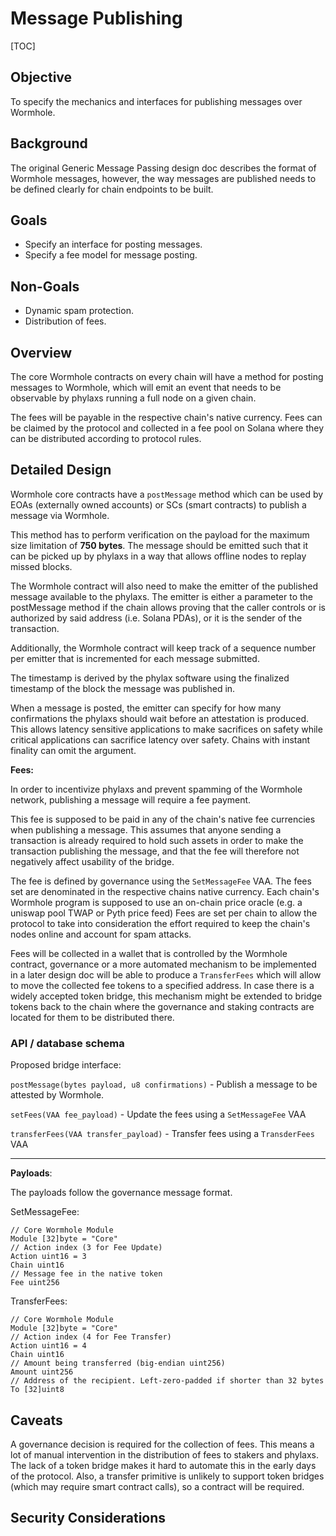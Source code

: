 # Message Publishing

[TOC]

## Objective

To specify the mechanics and interfaces for publishing messages over Wormhole.

## Background

The original Generic Message Passing design doc describes the format of Wormhole messages, however, the way messages are
published needs to be defined clearly for chain endpoints to be built.

## Goals

* Specify an interface for posting messages.
* Specify a fee model for message posting.

## Non-Goals

* Dynamic spam protection.
* Distribution of fees.

## Overview

The core Wormhole contracts on every chain will have a method for posting messages to Wormhole, which will emit an event
that needs to be observable by phylaxs running a full node on a given chain.

The fees will be payable in the respective chain's native currency. Fees can be
claimed by the protocol and collected in a fee pool on Solana where they can be distributed according to protocol rules.

## Detailed Design

Wormhole core contracts have a `postMessage` method which can be used by EOAs (externally owned accounts) or SCs (smart
contracts)
to publish a message via Wormhole.

This method has to perform verification on the payload for the maximum size limitation of **750 bytes**. The message
should be emitted such that it can be picked up by phylaxs in a way that allows offline nodes to replay missed blocks.

The Wormhole contract will also need to make the emitter of the published message available to the phylaxs. The
emitter is either a parameter to the postMessage method if the chain allows proving that the caller controls or is
authorized by said address (i.e. Solana PDAs), or it is the sender of the transaction.

Additionally, the Wormhole contract will keep track of a sequence number per emitter that is incremented for each
message submitted.

The timestamp is derived by the phylax software using the finalized timestamp of the block the message was published
in.

When a message is posted, the emitter can specify for how many confirmations the phylaxs should wait before an
attestation is produced. This allows latency sensitive applications to make sacrifices on safety while critical
applications can sacrifice latency over safety. Chains with instant finality can omit the argument.

**Fees:**

In order to incentivize phylaxs and prevent spamming of the Wormhole network, publishing a message will require a fee
payment.

This fee is supposed to be paid in any of the chain's native fee currencies when publishing a message. This assumes that
anyone sending a transaction is already required to hold such assets in order to make the transaction publishing the
message, and that the fee will therefore not negatively affect usability of the bridge.

The fee is defined by governance using the `SetMessageFee` VAA. The fees set are denominated in the respective chains
native currency. Each chain's Wormhole program is supposed to use an on-chain price oracle (e.g. a uniswap pool TWAP or
Pyth price feed)
Fees are set per chain to allow the protocol to take into consideration the effort required to keep the chain's nodes
online and account for spam attacks.

Fees will be collected in a wallet that is controlled by the Wormhole contract, governance or a more automated mechanism
to be implemented in a later design doc will be able to produce a `TransferFees` which will allow to move the collected
fee tokens to a specified address. In case there is a widely accepted token bridge, this mechanism might be extended to
bridge tokens back to the chain where the governance and staking contracts are located for them to be distributed there.

### API / database schema

Proposed bridge interface:

`postMessage(bytes payload, u8 confirmations)` - Publish a message to be attested by Wormhole.

`setFees(VAA fee_payload)` - Update the fees using a `SetMessageFee` VAA

`transferFees(VAA transfer_payload)` - Transfer fees using a `TransderFees` VAA

---

**Payloads**:

The payloads follow the governance message format.

SetMessageFee:

```
// Core Wormhole Module
Module [32]byte = "Core"
// Action index (3 for Fee Update)
Action uint16 = 3
Chain uint16
// Message fee in the native token
Fee uint256
```

TransferFees:

```
// Core Wormhole Module
Module [32]byte = "Core"
// Action index (4 for Fee Transfer)
Action uint16 = 4
Chain uint16
// Amount being transferred (big-endian uint256)
Amount uint256
// Address of the recipient. Left-zero-padded if shorter than 32 bytes
To [32]uint8
```

## Caveats

A governance decision is required for the collection of fees. This means a lot of manual intervention in the
distribution of fees to stakers and phylaxs. The lack of a token bridge makes it hard to automate this in the early
days of the protocol. Also, a transfer primitive is unlikely to support token bridges (which may require smart contract
calls), so a contract will be required.

## Security Considerations
